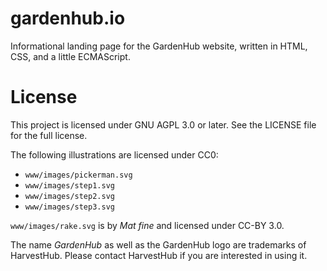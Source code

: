 # gardenhub.io

Informational landing page for the GardenHub website, written in HTML, CSS, and a little ECMAScript.

# License

This project is licensed under GNU AGPL 3.0 or later. See the LICENSE file for the full license.

The following illustrations are licensed under CC0:
* `www/images/pickerman.svg`
* `www/images/step1.svg`
* `www/images/step2.svg`
* `www/images/step3.svg`

`www/images/rake.svg` is by *Mat fine* and licensed under CC-BY 3.0.

The name *GardenHub* as well as the GardenHub logo are trademarks of HarvestHub. Please contact HarvestHub if you are interested in using it.
